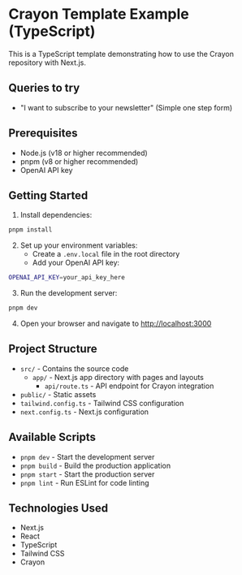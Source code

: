 # Crayon Template Example (TypeScript)

This is a TypeScript template demonstrating how to use the Crayon repository with Next.js.

## Queries to try

- "I want to subscribe to your newsletter" (Simple one step form)

## Prerequisites

- Node.js (v18 or higher recommended)
- pnpm (v8 or higher recommended)
- OpenAI API key

## Getting Started

1. Install dependencies:
```bash
pnpm install
```

2. Set up your environment variables:
   - Create a `.env.local` file in the root directory
   - Add your OpenAI API key:
```bash
OPENAI_API_KEY=your_api_key_here
```

3. Run the development server:
```bash
pnpm dev
```

4. Open your browser and navigate to [http://localhost:3000](http://localhost:3000)

## Project Structure

- `src/` - Contains the source code
  - `app/` - Next.js app directory with pages and layouts
    - `api/route.ts` - API endpoint for Crayon integration
- `public/` - Static assets
- `tailwind.config.ts` - Tailwind CSS configuration
- `next.config.ts` - Next.js configuration

## Available Scripts

- `pnpm dev` - Start the development server
- `pnpm build` - Build the production application
- `pnpm start` - Start the production server
- `pnpm lint` - Run ESLint for code linting

## Technologies Used

- Next.js
- React
- TypeScript
- Tailwind CSS
- Crayon
